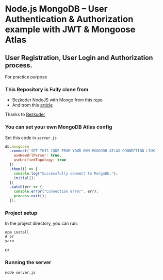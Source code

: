 # Node.js MongoDB – User Authentication & Authorization example with JWT & Mongoose Atlas

## User Registration, User Login and Authorization process.
For practice purpose

### This Repository is Fully clone from
- Bezkoder NodeJS with Mongo from this [repo](https://github.com/bezkoder/node-js-jwt-auth-mongodb)
- And trom this [article](https://www.bezkoder.com/node-js-mongodb-auth-jwt/)

Thanks to [Bezkoder](https://github.com/bezkoder/)

### You can set your own MongoDB Atlas config
Set this code in `server.js`
```js
db.mongoose
  .connect(`SET THIS CODE FROM YOUR OWN MONGODB ATLAS CONNECTION LINK`, {
    useNewUrlParser: true,
    useUnifiedTopology: true
  })
  .then(() => {
    console.log("Successfully connect to MongoDB.");
    initial();
  })
  .catch(err => {
    console.error("Connection error", err);
    process.exit();
  });
```

### Project setup

In the project directory, you can run:

```
npm install
# or
yarn
```

or

### Running the server

```
node server.js
```
